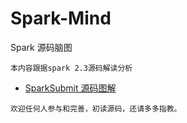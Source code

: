 # Spark-Mind
Spark 源码脑图

```
本内容跟据spark 2.3源码解读分析
```

- [SparkSubmit 源码图解](https://github.com/T-Janey/Spark-Mind/blob/master/sparksubmit/SparkSubmit.png)











```
欢迎任何人参与和完善，初读源码，还请多多指教。
```
